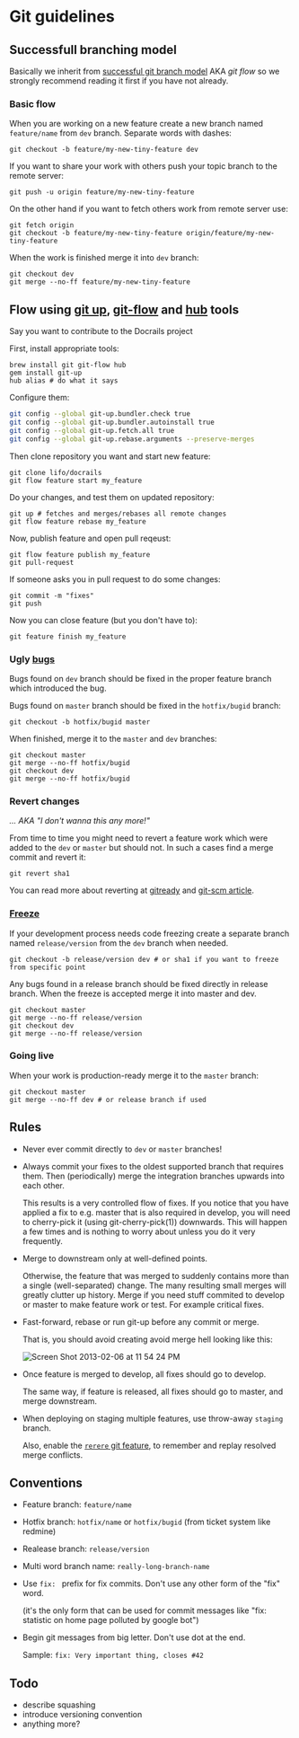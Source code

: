# Git guidelines

## Successfull branching model

Basically we inherit from [successful git branch model](http://nvie.com/posts/a-successful-git-branching-model/) AKA *git flow* so we strongly recommend reading it first if you have not already.

### Basic flow

When you are working on a new feature create a new branch named `feature/name` from `dev` branch. Separate words with dashes:

    git checkout -b feature/my-new-tiny-feature dev

If you want to share your work with others push your topic branch to the remote server:

    git push -u origin feature/my-new-tiny-feature

On the other hand if you want to fetch others work from remote server use:

    git fetch origin
    git checkout -b feature/my-new-tiny-feature origin/feature/my-new-tiny-feature

When the work is finished merge it into `dev` branch:

    git checkout dev
    git merge --no-ff feature/my-new-tiny-feature

## Flow using [git up](https://github.com/aanand/git-up), [git-flow](https://github.com/nvie/gitflow) and [hub](https://github.com/defunkt/hub) tools

Say you want to contribute to the Docrails project

First, install appropriate tools:

    brew install git git-flow hub
    gem install git-up
    hub alias # do what it says

Configure them:

```bash
git config --global git-up.bundler.check true
git config --global git-up.bundler.autoinstall true
git config --global git-up.fetch.all true
git config --global git-up.rebase.arguments --preserve-merges
```

Then clone repository you want and start new feature:

    git clone lifo/docrails
    git flow feature start my_feature

Do your changes, and test them on updated repository:

    git up # fetches and merges/rebases all remote changes
    git flow feature rebase my_feature

Now, publish feature and open pull reqeust:

    git flow feature publish my_feature
    git pull-request

If someone asks you in pull request to do some changes:

    git commit -m "fixes"
    git push

Now you can close feature (but you don't have to):

    git feature finish my_feature

### Ugly [bugs](http://vladstudio.deviantart.com/art/A-bug-142782682)

Bugs found on `dev` branch should be fixed in the proper feature branch which introduced the bug.

Bugs found on `master` branch should be fixed in the `hotfix/bugid` branch:

    git checkout -b hotfix/bugid master

When finished, merge it to the `master` and `dev` branches:

    git checkout master
    git merge --no-ff hotfix/bugid
    git checkout dev
    git merge --no-ff hotfix/bugid

### Revert changes
*... AKA "I don't wanna this any more!"*

From time to time you might need to revert a feature work which were added to the `dev` or `master` but should not. In such a cases find a merge commit and revert it:

    git revert sha1

You can read more about reverting at [gitready](http://gitready.com/intermediate/2009/03/16/rolling-back-changes-with-revert.html) and [git-scm article](http://git-scm.com/2010/03/02/undoing-merges.html).

### [Freeze](http://www.youtube.com/watch?v=qSqnO8iGz9o)

If your development process needs code freezing create a separate branch named `release/version` from the `dev` branch when needed.

    git checkout -b release/version dev # or sha1 if you want to freeze from specific point

Any bugs found in a release branch should be fixed directly in release branch. When the freeze is accepted merge it into master and dev.

    git checkout master
    git merge --no-ff release/version
    git checkout dev
    git merge --no-ff release/version

### Going live

When your work is production-ready merge it to the `master` branch:

    git checkout master
    git merge --no-ff dev # or release branch if used

## Rules

* Never ever commit directly to `dev` or `master` branches!

* Always commit your fixes to the oldest supported branch that requires them.
  Then (periodically) merge the integration branches upwards into each other.

  This results is a very controlled flow of fixes. If you notice that you have
  applied a fix to e.g. master that is also required in develop, you will need
  to cherry-pick it (using git-cherry-pick(1)) downwards. This will happen a
  few times and is nothing to worry about unless you do it very frequently.

* Merge to downstream only at well-defined points.

  Otherwise, the feature that was merged to suddenly contains more than a single (well-separated) change.
  The many resulting small merges will greatly clutter up history. Merge if you need stuff commited to
  develop or master to make feature work or test. For example critical fixes.

* Fast-forward, rebase or run git-up before any commit or merge.

  That is, you should avoid creating avoid merge hell looking like this:

  ![Screen Shot 2013-02-06 at 11 54 24 PM](https://f.cloud.github.com/assets/31995/133685/34e4a9a6-70b0-11e2-8cce-6134cfb4d386.png)

* Once feature is merged to develop, all fixes should go to develop.

  The same way, if feature is released, all fixes should go to master, and merge downstream.

* When deploying on staging multiple features, use throw-away `staging` branch.

  Also, enable the [`rerere` git feature](http://git-scm.com/2010/03/08/rerere.html), to remember and replay resolved merge conflicts.


## Conventions

* Feature branch: `feature/name`
* Hotfix branch: `hotfix/name` or `hotfix/bugid` (from ticket system like redmine)
* Realease branch: `release/version`
* Multi word branch name: `really-long-branch-name`
* Use `fix: ` prefix for fix commits. Don't use any other form of the "fix" word.

  (it's the only form that can be used for commit messages like "fix: statistic on home page polluted by google bot")

* Begin git messages from big letter. Don't use dot at the end.

  Sample: `fix: Very important thing, closes #42`

## Todo

* describe squashing
* introduce versioning convention
* anything more?

